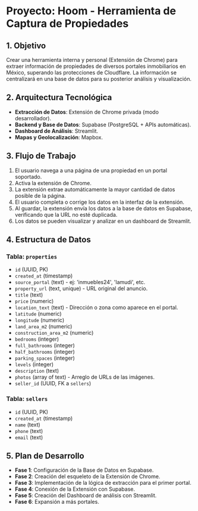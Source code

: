# Proyecto: Hoom - Herramienta de Captura de Propiedades

## 1. Objetivo

Crear una herramienta interna y personal (Extensión de Chrome) para extraer información de propiedades de diversos portales inmobiliarios en México, superando las protecciones de Cloudflare. La información se centralizará en una base de datos para su posterior análisis y visualización.

## 2. Arquitectura Tecnológica

- **Extracción de Datos**: Extensión de Chrome privada (modo desarrollador).
- **Backend y Base de Datos**: Supabase (PostgreSQL + APIs automáticas).
- **Dashboard de Análisis**: Streamlit.
- **Mapas y Geolocalización**: Mapbox.

## 3. Flujo de Trabajo

1.  El usuario navega a una página de una propiedad en un portal soportado.
2.  Activa la extensión de Chrome.
3.  La extensión extrae automáticamente la mayor cantidad de datos posible de la página.
4.  El usuario completa o corrige los datos en la interfaz de la extensión.
5.  Al guardar, la extensión envía los datos a la base de datos en Supabase, verificando que la URL no esté duplicada.
6.  Los datos se pueden visualizar y analizar en un dashboard de Streamlit.

## 4. Estructura de Datos

### Tabla: `properties`

- `id` (UUID, PK)
- `created_at` (timestamp)
- `source_portal` (text) - ej: 'inmuebles24', 'lamudi', etc.
- `property_url` (text, unique) - URL original del anuncio.
- `title` (text)
- `price` (numeric)
- `location_text` (text) - Dirección o zona como aparece en el portal.
- `latitude` (numeric)
- `longitude` (numeric)
- `land_area_m2` (numeric)
- `construction_area_m2` (numeric)
- `bedrooms` (integer)
- `full_bathrooms` (integer)
- `half_bathrooms` (integer)
- `parking_spaces` (integer)
- `levels` (integer)
- `description` (text)
- `photos` (array of text) - Arreglo de URLs de las imágenes.
- `seller_id` (UUID, FK a `sellers`)

### Tabla: `sellers`

- `id` (UUID, PK)
- `created_at` (timestamp)
- `name` (text)
- `phone` (text)
- `email` (text)

## 5. Plan de Desarrollo

- **Fase 1**: Configuración de la Base de Datos en Supabase.
- **Fase 2**: Creación del esqueleto de la Extensión de Chrome.
- **Fase 3**: Implementación de la lógica de extracción para el primer portal.
- **Fase 4**: Conexión de la Extensión con Supabase.
- **Fase 5**: Creación del Dashboard de análisis con Streamlit.
- **Fase 6**: Expansión a más portales.
